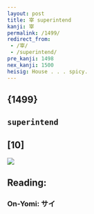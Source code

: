 ```yaml
---
layout: post
title: 宰 superintend
kanji: 宰
permalink: /1499/
redirect_from:
 - /宰/
 - /superintend/
pre_kanji: 1498
nex_kanji: 1500
heisig: House . . . spicy.
---
```


## {1499}

## `superintend`

## [10]

<div class="stroke"><img src="E5AEB0.png" /></div>

## Reading:

### On-Yomi: サイ
